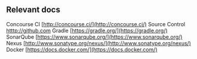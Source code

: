 ## Relevant docs

Concourse CI [http://concourse.ci/](http://concourse.ci/)
Source Control [htttp://github.com](http://github.com)
Gradle [https://gradle.org/](https://gradle.org/)
SonarQube [https://www.sonarqube.org/](https://www.sonarqube.org/)
Nexus [http://www.sonatype.org/nexus/](http://www.sonatype.org/nexus/)
Docker [https://docs.docker.com/](https://docs.docker.com/)

